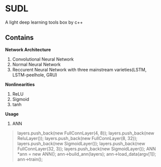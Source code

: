 # SUDL

A light deep learning tools box by c++

## Contains

**Network Architecture**
1. Convolutional Neural Network 
2. Normal Neural Network
3. Reccurent Neural Network with three mainstream varieties(LSTM, LSTM-peelhole, GRU)

**Nonlinearities**
1. ReLU
2. Sigmoid
3. tanh

**Usage**
1. ANN
> layers.push_back(new FullConnLayer(4, 8));
layers.push_back(new ReluLayer());
layers.push_back(new FullConnLayer(8, 32));
layers.push_back(new SigmoidLayer());
layers.push_back(new FullConnLayer(32, 3)); 
layers.push_back(new SigmoidLayer());
ANN<MeanSquareLossLayer> *ann = new ANN<MeanSquareLossLayer>();
ann->build_ann(layers);
ann->load_data(argv[1]);
ann->train();

